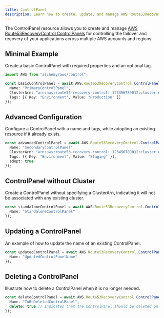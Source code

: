 ```yaml
---
title: ControlPanel
description: Learn how to create, update, and manage AWS Route53RecoveryControl ControlPanels using Alchemy Cloud Control.
---
```



The ControlPanel resource allows you to create and manage [AWS Route53RecoveryControl ControlPanels](https://docs.aws.amazon.com/route53recoverycontrol/latest/userguide/) for controlling the failover and recovery of your applications across multiple AWS accounts and regions.

## Minimal Example

Create a basic ControlPanel with required properties and an optional tag.

```ts
import AWS from "alchemy/aws/control";

const basicControlPanel = await AWS.Route53RecoveryControl.ControlPanel("basicControlPanel", {
  Name: "PrimaryControlPanel",
  ClusterArn: "arn:aws:route53-recovery-control::123456789012:cluster:example-cluster",
  Tags: [{ Key: "Environment", Value: "Production" }]
});
```

## Advanced Configuration

Configure a ControlPanel with a name and tags, while adopting an existing resource if it already exists.

```ts
const advancedControlPanel = await AWS.Route53RecoveryControl.ControlPanel("advancedControlPanel", {
  Name: "SecondaryControlPanel",
  ClusterArn: "arn:aws:route53-recovery-control::123456789012:cluster:example-cluster",
  Tags: [{ Key: "Environment", Value: "Staging" }],
  adopt: true
});
```

## ControlPanel without Cluster

Create a ControlPanel without specifying a ClusterArn, indicating it will not be associated with any existing cluster.

```ts
const standaloneControlPanel = await AWS.Route53RecoveryControl.ControlPanel("standaloneControlPanel", {
  Name: "StandaloneControlPanel"
});
```

## Updating a ControlPanel

An example of how to update the name of an existing ControlPanel.

```ts
const updatedControlPanel = await AWS.Route53RecoveryControl.ControlPanel("updatedControlPanel", {
  Name: "UpdatedControlPanelName"
});
```

## Deleting a ControlPanel

Illustrate how to delete a ControlPanel when it is no longer needed.

```ts
const deleteControlPanel = await AWS.Route53RecoveryControl.ControlPanel("deleteControlPanel", {
  Name: "ToBeDeletedControlPanel",
  delete: true // Indicates that the ControlPanel should be deleted on --destroy
});
```

